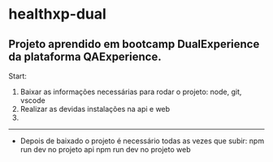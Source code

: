 # healthxp-dual
Projeto aprendido em bootcamp DualExperience da plataforma QAExperience.
----------------------------------------------------------------
Start: 
1. Baixar as informações necessárias para rodar o projeto: node, git, vscode
2. Realizar as devidas instalações na api e web
3. 
----------------------------------------------------------------
- Depois de baixado o projeto é necessário todas as vezes que subir:
  npm run dev no projeto api
  npm run dev no projeto web
